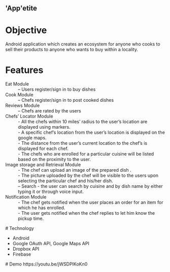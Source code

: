## 'App'etite

# Objective
Android application which creates an ecosystem for anyone who cooks to sell their products to anyone who wants to buy within a locality.
# Features
<dl>
<dt>Eat Module</dt>
<dd>– Users register/sign in to buy dishes</dd>

<dt>Cook Module</dt>
<dd>– Chefs register/sign in to post cooked dishes</dd>

<dt>Reviews Module</dt> 
<dd>– Chefs are rated by the users<dd>

<dt>Chefs’ Locator Module</dt>
<dd>	- All the chefs within 10 miles’ radius to the user’s location are displayed using markers.</dd>
<dd>	- A specific chef’s location from the user’s location is displayed on the google maps.</dd>
<dd>	- The distance from the user’s current location to the chef’s is displayed for each chef.</dd>
<dd>	- The chefs who are enrolled for a particular cuisine will be listed based on the proximity to the user.</dd>

<dt>Image storage and Retrieval Module</dt>
<dd>	- The chef can upload an image of the prepared dish .</dd>
<dd>  - The picture uploaded by the chef will be visible to the users upon selecting the particular chef and his/her dish.</dd>
<dd>  – Search - the user can search by cuisine and by dish name by either typing it or through voice input.</dd> 

<dt>Notification Module</dt>
<dd>	- The chef gets notified when the user places an order for an item for which he has enrolled.</dd> 
<dd>	- The user gets notified when the chef replies to let him know the pickup time.</dd>
</dl>
# Technology
<ul>
<li>Android</li>
<li>Google OAuth API, Google Maps API</li>
<li>Dropbox API</li>
<li>Firebase</li>
</ul>
# Demo
https://youtu.be/jWSDPIKoKn0		
